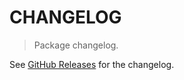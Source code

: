 # CHANGELOG

> Package changelog.

See [GitHub Releases](https://github.com/stdlib-js/stats-base-dsnanmeanwd/releases) for the changelog.